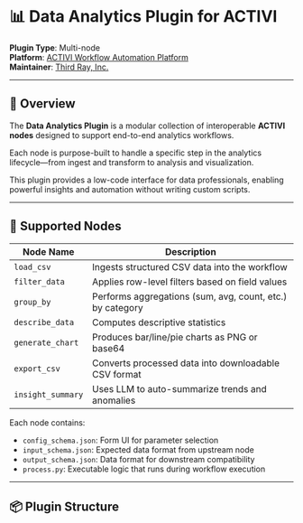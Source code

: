 # 📊 Data Analytics Plugin for ACTIVI

**Plugin Type**: Multi-node  
**Platform**: [ACTIVI Workflow Automation Platform](https://activi.hallmark-ai.com)  
**Maintainer**: [Third Ray, Inc.](https://thirdray.ai)

---

## 🧩 Overview

The **Data Analytics Plugin** is a modular collection of interoperable **ACTIVI nodes** designed to support end-to-end analytics workflows.

Each node is purpose-built to handle a specific step in the analytics lifecycle—from ingest and transform to analysis and visualization.

This plugin provides a low-code interface for data professionals, enabling powerful insights and automation without writing custom scripts.

---

## 🧠 Supported Nodes

| Node Name             | Description |
|-----------------------|-------------|
| `load_csv`            | Ingests structured CSV data into the workflow |
| `filter_data`         | Applies row-level filters based on field values |
| `group_by`            | Performs aggregations (sum, avg, count, etc.) by category |
| `describe_data`       | Computes descriptive statistics |
| `generate_chart`      | Produces bar/line/pie charts as PNG or base64 |
| `export_csv`          | Converts processed data into downloadable CSV format |
| `insight_summary`     | Uses LLM to auto-summarize trends and anomalies |

Each node contains:
- `config_schema.json`: Form UI for parameter selection  
- `input_schema.json`: Expected data format from upstream node  
- `output_schema.json`: Data format for downstream compatibility  
- `process.py`: Executable logic that runs during workflow execution

---

## 📦 Plugin Structure

